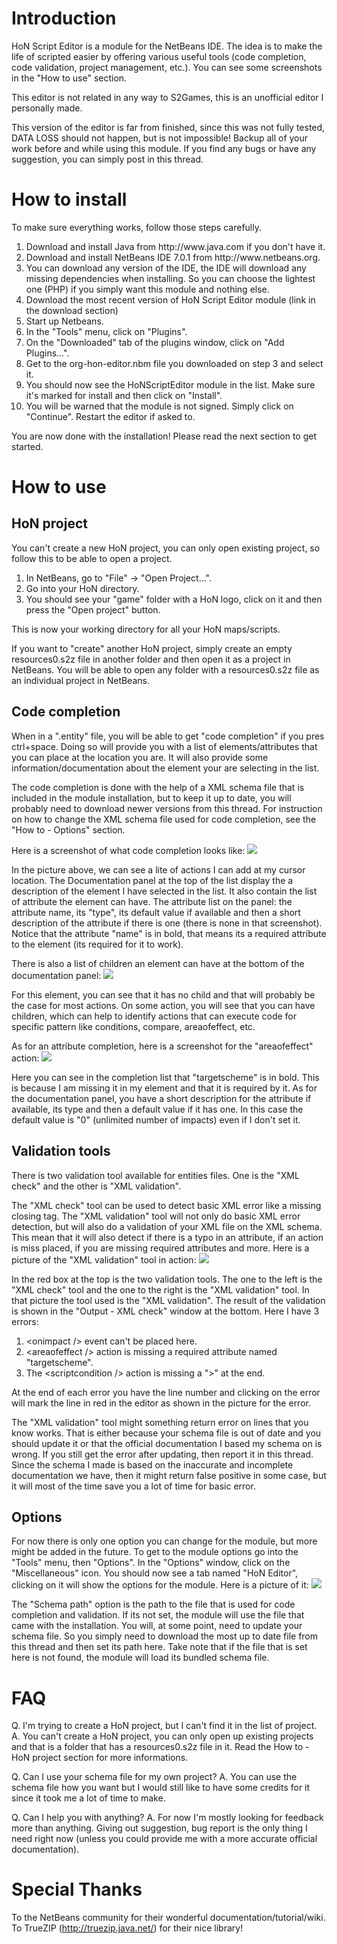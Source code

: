Introduction
===============

HoN Script Editor is a module for the NetBeans IDE. The idea is to make the life of scripted easier by offering various useful tools (code completion, code validation, project management, etc.). You can see some screenshots in the "How to use" section.

This editor is not related in any way to S2Games, this is an unofficial editor I personally made.

This version of the editor is far from finished, since this was not fully tested, DATA LOSS should not happen, but is not impossible! Backup all of your work before and while using this module.
If you find any bugs or have any suggestion, you can simply post in this thread.


How to install
===============

To make sure everything works, follow those steps carefully.

<ol>
<li>Download and install Java from http://www.java.com if you don't have it.</li>
<li>Download and install NetBeans IDE 7.0.1 from http://www.netbeans.org.</li>
<li>You can download any version of the IDE, the IDE will download any missing dependencies when installing. So you can choose the lightest one (PHP) if you simply want this module and nothing else.</li>
<li>Download the most recent version of HoN Script Editor module (link in the download section)</li>
<li>Start up Netbeans.</li>
<li>In the "Tools" menu, click on "Plugins".</li>
<li>On the "Downloaded" tab of the plugins window, click on "Add Plugins...".</li>
<li>Get to the org-hon-editor.nbm file you downloaded on step 3 and select it.</li>
<li>You should now see the HoNScriptEditor module in the list. Make sure it's marked for install and then click on "Install".</li>
<li>You will be warned that the module is not signed. Simply click on "Continue". Restart the editor if asked to. </li>
</ol>

You are now done with the installation!
Please read the next section to get started.

How to use
===============

HoN project
---------------

You can't create a new HoN project, you can only open existing project, so follow this to be able to open a project.

<ol>
<li>In NetBeans, go to "File" -> "Open Project...".</li>
<li>Go into your HoN directory.</li>
<li>You should see your "game" folder with a HoN logo, click on it
and then press the "Open project" button.</li>
</ol>

This is now your working directory for all your HoN maps/scripts.

If you want to "create" another HoN project, simply create an empty
resources0.s2z file in another folder and then open it as a project in NetBeans.
You will be able to open any folder with a resources0.s2z file as an individual project in NetBeans.


Code completion
---------------

When in a ".entity" file, you will be able to get "code completion" if you pres ctrl+space. Doing so will provide you with a list of elements/attributes that you can place at the location you are.
It will also provide some information/documentation about the element your are selecting in the list.

The code completion is done with the help of a XML schema file that is included in the module installation, but to keep it up to date, you will probably need to download newer versions from this thread.
For instruction on how to change the XML schema file used for code completion, see the "How to - Options" section.

Here is a screenshot of what code completion looks like:
<img src="http://i9.photobucket.com/albums/a71/Oloko0/codecomplation.jpg" />

In the picture above, we can see a lite of actions I can add at my cursor location. The Documentation panel at the top of the list display the a description of the element I have selected in the list. It also contain the list of attribute the element can have.
The attribute list on the panel: the attribute name, its "type", its default value if available and then a short description of the attribute if there is one (there is none in that screenshot).
Notice that the attribute "name" is in bold, that means its a required attribute to the element (its required for it to work).

There is also a list of children an element can have at the bottom of the documentation panel:
<img src="http://i9.photobucket.com/albums/a71/Oloko0/documentation.jpg" />

For this element, you can see that it has no child and that will probably be the case for most actions. On some action, you will see that you can have children, which can help to identify actions that can execute code for specific pattern like conditions, compare, areaofeffect, etc.

As for an attribute completion, here is a screenshot for the "areaofeffect" action:
<img src="http://i9.photobucket.com/albums/a71/Oloko0/docum_attr.jpg" />

Here you can see in the completion list that "targetscheme" is in bold. This is because I am missing it in my element and that it is required by it.
As for the documentation panel, you have a short description for the attribute if available, its type and then a default value if it has one. In this case the default value is "0" (unlimited number of impacts) even if I don't set it.


Validation tools
---------------

There is two validation tool available for entities files. One is the "XML check" and the other is "XML validation".

The "XML check" tool can be used to detect basic XML error like a missing closing tag.
The "XML validation" tool will not only do basic XML error detection, but will also do a validation of your XML file on the XML schema. This mean that it will also detect if there is a typo in an attribute, if an action is miss placed, if you are missing required attributes and more.
Here is a picture of the "XML validation" tool in action:
<img src="http://i9.photobucket.com/albums/a71/Oloko0/validation.jpg" />

In the red box at the top is the two validation tools. The one to the left is the "XML check" tool and the one to the right is the "XML validation" tool.
In that picture the tool used is the "XML validation". The result of the validation is shown in the "Output - XML check" window at the bottom.
Here I have 3 errors:

<ol>
<li>&lt;onimpact /&gt; event can't be placed here.</li>
<li>&lt;areaofeffect /&gt; action is missing a required attribute named "targetscheme".</li>
<li>The &lt;scriptcondition /&gt; action is missing a "&gt;" at the end.</li>
</ol>

At the end of each error you have the line number and clicking on the error will mark the line in red in the editor as shown in the picture for the <onimpact /> error.

The "XML validation" tool might something return error on lines that you know works. That is either because your schema file is out of date and you should update it or that the official documentation I based my schema on is wrong. If you still get the error after updating, then report it in this thread.
Since the schema I made is based on the inaccurate and incomplete documentation we have, then it might return false positive in some case, but it will most of the time save you a lot of time for basic error.

Options
---------------

For now there is only one option you can change for the module, but more might be added in the future.
To get to the module options go into the "Tools" menu, then "Options".
In the "Options" window, click on the "Miscellaneous" icon. You should now see a tab named "HoN Editor", clicking on it will show the options for the module.
Here is a picture of it:
<img src="http://i9.photobucket.com/albums/a71/Oloko0/options.jpg" />

The "Schema path" option is the path to the file that is used for code completion and validation. If its not set, the module will use the file that came with the installation.
You will, at some point, need to update your schema file. So you simply need to download the most up to date file from this thread and then set its path here. Take note that if the file that is set here is not found, the module will load its bundled schema file.


FAQ
===============

Q. I'm trying to create a HoN project, but I can't find it in the list of project.
A. You can't create a HoN project, you can only open up existing projects and that is a folder that has a resources0.s2z file in it. Read the How to - HoN project section for more informations.

Q. Can I use your schema file for my own project?
A. You can use the schema file how you want but I would still like to have some credits for it since it took me a lot of time to make.

Q. Can I help you with anything?
A. For now I'm mostly looking for feedback more than anything. Giving out suggestion, bug report is the only thing I need right now (unless you could provide me with a more accurate official documentation).

Special Thanks
===============

To the NetBeans community for their wonderful documentation/tutorial/wiki.
To TrueZIP (http://truezip.java.net/) for their nice library! 
